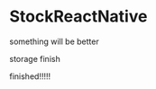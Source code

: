 <!-- 
npm i react-native-elements --save
yarn add react-navigation
npm install -g iconfont
npm i react-native-vector-icons --save && react-native link react-native-vector-icons
 -->



# StockReactNative
something will be better

storage finish

finished!!!!!